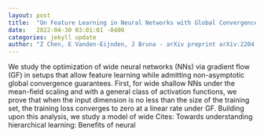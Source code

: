 ```yaml
---
layout: post
title:  "On Feature Learning in Neural Networks with Global Convergence Guarantees"
date:   2022-04-30 03:01:01 -0400
categories: jekyll update
author: "Z Chen, E Vanden-Eijnden, J Bruna - arXiv preprint arXiv:2204.10782, 2022"
---
```

We study the optimization of wide neural networks (NNs) via gradient flow (GF) in setups that allow feature learning while admitting non-asymptotic global convergence guarantees. First, for wide shallow NNs under the mean-field scaling and with a general class of activation functions, we prove that when the input dimension is no less than the size of the training set, the training loss converges to zero at a linear rate under GF. Building upon this analysis, we study a model of wide Cites: Towards understanding hierarchical learning: Benefits of neural